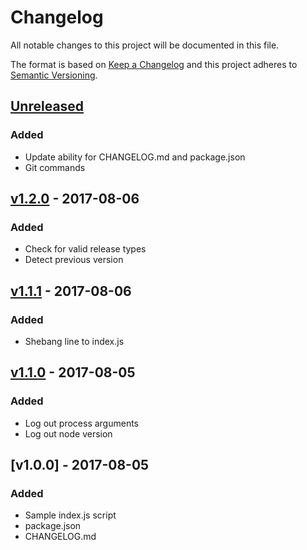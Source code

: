 # Changelog
All notable changes to this project will be documented in this file.

The format is based on [Keep a Changelog](http://keepachangelog.com/en/1.0.0/)
and this project adheres to [Semantic Versioning](http://semver.org/spec/v2.0.0.html).

## [Unreleased]
### Added
- Update ability for CHANGELOG.md and package.json
- Git commands

## [v1.2.0] - 2017-08-06
### Added
- Check for valid release types
- Detect previous version

## [v1.1.1] - 2017-08-06
### Added
- Shebang line to index.js

## [v1.1.0] - 2017-08-05
### Added
- Log out process arguments
- Log out node version

## [v1.0.0] - 2017-08-05
### Added
- Sample index.js script
- package.json
- CHANGELOG.md

[Unreleased]: https://github.com/chadwickthebold/workflow-example/compare/v1.2.0...HEAD
[v1.2.0]: https://github.com/chadwickthebold/workflow-example/compare/v1.1.1...v1.2.0
[v1.1.1]: https://github.com/chadwickthebold/workflow-example/compare/v1.1.0...v1.1.1
[v1.1.0]: https://github.com/chadwickthebold/workflow-example/compare/v1.0.0...v1.1.0
